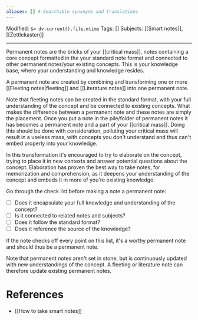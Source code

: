 ```yaml
---
aliases: [] # Searchable synonyms and translations
---
```

Modified: `$= dv.current().file.mtime`
Tags: []
Subjects: [[Smart notes]], [[Zettlekasten]]
****

Permanent notes are the bricks of your [[critical mass]], notes containing a core concept formatted in the your standard note format and connected to other permanent notes/your existing concepts. This is your knowledge base, where your understanding and knowledge resides.

A permanent note are created by combining and transforming one or more [[Fleeting notes|fleeting]] and [[Literature notes]] into one permanent note.

Note that fleeting notes can be created in the standard format, with your full understanding of the concept and be connected to existing concepts. What makes the difference between a permanent note and these notes are simply the placement. Once you put a note in the pile/folder of permanent notes it has becomes a permanent note and a part of your [[critical mass]]. Doing this should be done with consideration, polluting your critical mass will result in a useless mass, with concepts you don't understand and thus can't embed properly into your knowledge.

In this transformation it's encouraged to try to elaborate on the concept, trying to place it in new contexts and answer potential questions about the concept. Elaboration has proven the best way to take notes, for memorization and comprehension, as it deepens your understanding of the concept and embeds it in more of you're existing knowledge. 

Go through the check list before making a note a permanent note:
- [ ] Does it encapsulate your full knowledge and understanding of the concept?
- [ ] Is it connected to related notes and subjects?
- [ ] Does it follow the standard format?
- [ ] Does it reference the source of the knowledge?

If the note checks off every point on this list, it's a worthy permanent note and should thus be a permanent note.

Note that permanent notes aren't set in stone, but is continuously updated with new understandings of the concept. A fleeting or literature note can therefore update existing permanent notes.
# References
- [[How to take smart notes]]